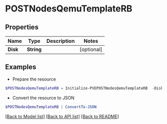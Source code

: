 # POSTNodesQemuTemplateRB
## Properties

Name | Type | Description | Notes
------------ | ------------- | ------------- | -------------
**Disk** | **String** |  | [optional] 

## Examples

- Prepare the resource
```powershell
$POSTNodesQemuTemplateRB = Initialize-PVEPOSTNodesQemuTemplateRB  -Disk null
```

- Convert the resource to JSON
```powershell
$POSTNodesQemuTemplateRB | ConvertTo-JSON
```

[[Back to Model list]](../README.md#documentation-for-models) [[Back to API list]](../README.md#documentation-for-api-endpoints) [[Back to README]](../README.md)

